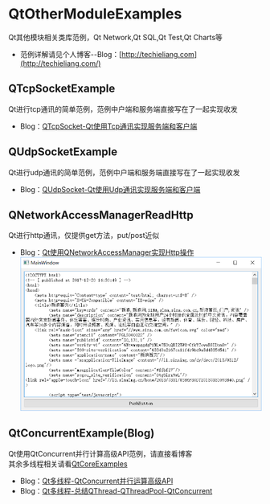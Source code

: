 # QtOtherModuleExamples
Qt其他模块相关类库范例，Qt Network,Qt SQL,Qt Test,Qt Charts等  
* 范例详解请见个人博客--Blog：[http://techieliang.com](http://techieliang.com/)   

## QTcpSocketExample
Qt进行tcp通讯的简单范例，范例中户端和服务端直接写在了一起实现收发
* Blog：[QTcpSocket-Qt使用Tcp通讯实现服务端和客户端](http://techieliang.com/2017/12/530/)  

## QUdpSocketExample
Qt进行udp通讯的简单范例，范例中户端和服务端直接写在了一起实现收发
* Blog：[QUdpSocket-Qt使用Udp通讯实现服务端和客户端](http://techieliang.com/2017/12/532/)  

## QNetworkAccessManagerReadHttp
Qt进行http通讯，仅提供get方法，put/post近似
* Blog：[Qt使用QNetworkAccessManager实现Http操作](http://techieliang.com/2017/12/649/)  
![pic](https://github.com/TechieL/MyBlogPictureBackup/blob/master/%E5%9B%BE%E7%89%87/%E6%96%87%E7%AB%A0%E5%9B%BE%E7%89%87/Qt%E4%BD%BF%E7%94%A8QNetworkAccessManager%E5%AE%9E%E7%8E%B0Http%E6%93%8D%E4%BD%9C/1.png)  

## QtConcurrentExample(Blog)  
Qt使用QtConcurrent并行计算高级API范例，请直接看博客  
其余多线程相关请看[QtCoreExamples
](https://github.com/TechieL/QtCoreExamples#qthreadexampleblog) 
* Blog：[Qt多线程-QtConcurrent并行运算高级API](http://techieliang.com/2017/12/608/)  
* Blog：[Qt多线程-总结QThread-QThreadPool-QtConcurrent](http://techieliang.com/2017/12/616/)  